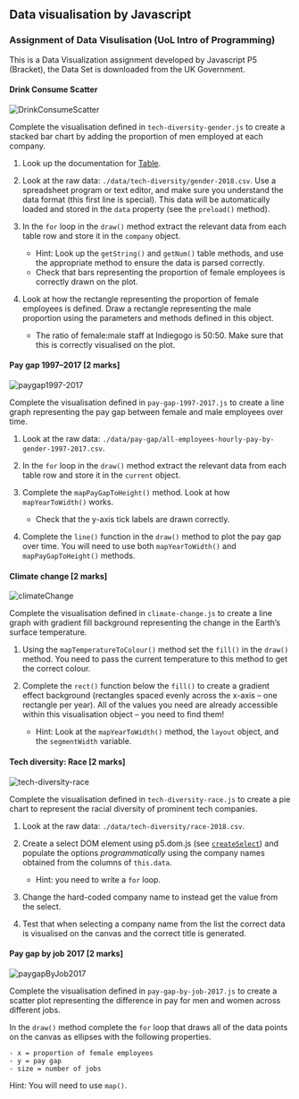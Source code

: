 ## Data visualisation by Javascript

### Assignment of Data Visulisation (UoL Intro of Programming)

This is a Data Visualization assignment developed by Javascript P5 (Bracket), the Data Set is downloaded from the UK Government.

#### Drink Consume Scatter
![DrinkConsumeScatter](https://github.com/plarchi/Data_Javascript/assets/97387572/3efb80db-fb1a-4efa-8f9f-881e9e0928e4)

Complete the visualisation defined in `tech-diversity-gender.js` to
create a stacked bar chart by adding the proportion of men employed at
each company.

1. Look up the documentation for [Table](https://p5js.org/reference/#/p5.Table).

2. Look at the raw data: `./data/tech-diversity/gender-2018.csv`. Use
   a spreadsheet program or text editor, and make sure you understand
   the data format (this first line is special). This data will be
   automatically loaded and stored in the `data` property (see the
   `preload()` method).

3. In the `for` loop in the `draw()` method extract the relevant data
   from each table row and store it in the `company` object.
   - Hint: Look up the `getString()` and `getNum()` table methods, and
     use the appropriate method to ensure the data is parsed
     correctly.
   - Check that bars representing the proportion of female employees
     is correctly drawn on the plot.

4. Look at how the rectangle representing the proportion of female
   employees is defined. Draw a rectangle representing the male
   proportion using the parameters and methods defined in this
   object.
   - The ratio of female:male staff at Indiegogo is 50:50. Make sure
     that this is correctly visualised on the plot.

#### Pay gap 1997–2017 [2 marks]

![paygap1997-2017](https://www.doc.gold.ac.uk/~jfort010/ip/case-studies/data-vis/figures/pay-gap-1997-2017.png)

Complete the visualisation defined in `pay-gap-1997-2017.js` to create
a line graph representing the pay gap between female and male
employees over time.

1. Look at the raw data:
   `./data/pay-gap/all-employees-hourly-pay-by-gender-1997-2017.csv`.

2. In the `for` loop in the `draw()` method extract the relevant data
   from each table row and store it in the `current` object.

3. Complete the `mapPayGapToHeight()` method. Look at how `mapYearToWidth()`
   works.
   - Check that the y-axis tick labels are drawn correctly.

4. Complete the `line()` function in the `draw()` method to plot the
   pay gap over time. You will need to use both `mapYearToWidth()` and
   `mapPayGapToHeight()` methods.

#### Climate change [2 marks]

![climateChange](https://www.doc.gold.ac.uk/~jfort010/ip/case-studies/data-vis/figures/climate-change.png)

Complete the visualisation defined in `climate-change.js` to create a
line graph with gradient fill background representing the change in
the Earth’s surface temperature.

1. Using the `mapTemperatureToColour()` method set the `fill()` in the
   `draw()` method. You need to pass the current temperature to this
   method to get the correct colour.

2. Complete the `rect()` function below the `fill()` to create a
   gradient effect background (rectangles spaced evenly across the
   x-axis – one rectangle per year). All of the values you need are
   already accessible within this visualisation object – you need to
   find them!
   - Hint: Look at the `mapYearToWidth()` method, the `layout` object,
     and the `segmentWidth` variable.

#### Tech diversity: Race [2 marks]

![tech-diversity-race](https://www.doc.gold.ac.uk/~jfort010/ip/case-studies/data-vis/figures/tech-diversity-race.png)

Complete the visualisation defined in `tech-diversity-race.js` to
create a pie chart to represent the racial diversity of prominent tech
companies.

1. Look at the raw data: `./data/tech-diversity/race-2018.csv`.

2. Create a select DOM element using p5.dom.js (see
   [`createSelect`](https://p5js.org/reference/#/p5/createSelect)) and
   populate the options *programmatically* using the company names
   obtained from the columns of `this.data`.
   - Hint: you need to write a `for` loop.

3. Change the hard-coded company name to instead get the value from
   the select.

4. Test that when selecting a company name from the list the correct
   data is visualised on the canvas and the correct title is
   generated.

#### Pay gap by job 2017 [2 marks]

![paygapByJob2017](https://www.doc.gold.ac.uk/~jfort010/ip/case-studies/data-vis/figures/pay-gap-by-job.png)

Complete the visualisation defined in `pay-gap-by-job-2017.js` to
create a scatter plot representing the difference in pay for men and
women across different jobs.

In the `draw()` method complete the `for` loop that draws all of the
data points on the canvas as ellipses with the following properties.

    - x = proportion of female employees
    - y = pay gap
    - size = number of jobs

Hint: You will need to use `map()`.
